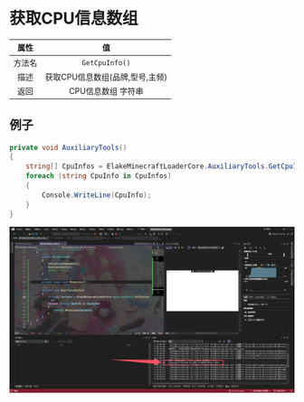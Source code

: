 # 获取CPU信息数组

|  属性  |               值                |
| :----: | :-----------------------------: |
| 方法名 |         `GetCpuInfo()`          |
|  描述  | 获取CPU信息数组(品牌,型号,主频) |
|  返回  |       CPU信息数组 字符串        |

## 例子

```C#
private void AuxiliaryTools()
{
    string[] CpuInfos = ElakeMinecraftLoaderCore.AuxiliaryTools.GetCpuInfo();
    foreach (string CpuInfo in CpuInfos)
    {
        Console.WriteLine(CpuInfo);
    }
}
```

![4-1](assets/4-1.png)

